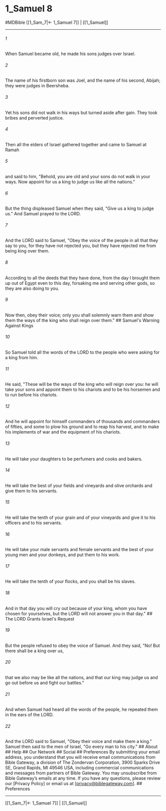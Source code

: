 # 1_Samuel 8
#MDBible
[[1_Sam_7|← 1_Samuel 7]] | [[1_Samuel]]

***


###### 1 
When Samuel became old, he made his sons judges over Israel. 

###### 2 
The name of his firstborn son was Joel, and the name of his second, Abijah; they were judges in Beersheba. 

###### 3 
Yet his sons did not walk in his ways but turned aside after gain. They took bribes and perverted justice. 

###### 4 
Then all the elders of Israel gathered together and came to Samuel at Ramah 

###### 5 
and said to him, "Behold, you are old and your sons do not walk in your ways. Now appoint for us a king to judge us like all the nations." 

###### 6 
But the thing displeased Samuel when they said, "Give us a king to judge us." And Samuel prayed to the LORD. 

###### 7 
And the LORD said to Samuel, "Obey the voice of the people in all that they say to you, for they have not rejected you, but they have rejected me from being king over them. 

###### 8 
According to all the deeds that they have done, from the day I brought them up out of Egypt even to this day, forsaking me and serving other gods, so they are also doing to you. 

###### 9 
Now then, obey their voice; only you shall solemnly warn them and show them the ways of the king who shall reign over them." ## Samuel's Warning Against Kings 

###### 10 
So Samuel told all the words of the LORD to the people who were asking for a king from him. 

###### 11 
He said, "These will be the ways of the king who will reign over you: he will take your sons and appoint them to his chariots and to be his horsemen and to run before his chariots. 

###### 12 
And he will appoint for himself commanders of thousands and commanders of fifties, and some to plow his ground and to reap his harvest, and to make his implements of war and the equipment of his chariots. 

###### 13 
He will take your daughters to be perfumers and cooks and bakers. 

###### 14 
He will take the best of your fields and vineyards and olive orchards and give them to his servants. 

###### 15 
He will take the tenth of your grain and of your vineyards and give it to his officers and to his servants. 

###### 16 
He will take your male servants and female servants and the best of your young men and your donkeys, and put them to his work. 

###### 17 
He will take the tenth of your flocks, and you shall be his slaves. 

###### 18 
And in that day you will cry out because of your king, whom you have chosen for yourselves, but the LORD will not answer you in that day." ## The LORD Grants Israel's Request 

###### 19 
But the people refused to obey the voice of Samuel. And they said, "No! But there shall be a king over us, 

###### 20 
that we also may be like all the nations, and that our king may judge us and go out before us and fight our battles." 

###### 21 
And when Samuel had heard all the words of the people, he repeated them in the ears of the LORD. 

###### 22 
And the LORD said to Samuel, "Obey their voice and make them a king." Samuel then said to the men of Israel, "Go every man to his city." ## About ## Help ## Our Network ## Social ## Preferences By submitting your email address, you understand that you will receive email communications from Bible Gateway, a division of The Zondervan Corporation, 3900 Sparks Drive SE, Grand Rapids, MI 49546 USA, including commercial communications and messages from partners of Bible Gateway. You may unsubscribe from Bible Gateway&rsquo;s emails at any time. If you have any questions, please review our [Privacy Policy] or email us at [privacy@biblegateway.com]. ## Preferences

***

[[1_Sam_7|← 1_Samuel 7]] | [[1_Samuel]]

